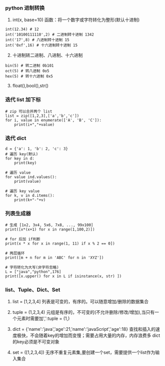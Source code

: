 ### python 进制转换

1. int(x, base=10) 函数：将一个数字或字符转化为整形(默认十进制)
```
int(12.34) # 12
int('10100111110',2) # 二进制转十进制 1342
int('17',8) # 八进制转十进制 15
int('0xf',16) # 十六进制转十进制 15
```

2. 十进制转二进制、八进制、十六进制
```
bin(5) # 转二进制 0b101
oct(5) # 转八进制 0o5
hex(5) # 转十六进制 0x5
```

3. float(),bool(),str()

### 迭代 list 加下标
```
# zip 可以合并两个 list
list = zip([1,2,3],['a','b','c'])
for i, value in enumerate(['A', 'B', 'C']):
	print(i+","+value)
```

### 迭代 dict
```
d = {'a': 1, 'b': 2, 'c': 3}
# 遍历 key(默认)
for key in d:
	print(key)
	
# 遍历 value
for value ind.values():
	print(value)
	
# 遍历 key value
for k, v in d.items():
	print(k+"-"+v)
```

### 列表生成器
```
# 生成 [1x2, 3x4, 5x6, 7x8, ..., 99x100]
print([x*(x+1) for x in range(1,100,2)])

# for 后加 if判断
print(x * x for x in range(1, 11) if x % 2 == 0])

# 两层循环
print([m + n for m in 'ABC' for n in 'XYZ'])

# 字符转化为大写(非字符忽略)
L = ["java","python",176]
print([x.upper() for x in L if isinstance(x, str) ])
```

### list、Tuple、Dict、Set
1. list = [1,2,3,4]
列表是可变的，有序的。可以随意增加/删除的数据集合

2. tuple = (1,2,3,4)
元组是有序的，不可变的(不允许删除/修改/增加),当只有一个元素时需要加',':tuple = (1,)

3. dict = {'name':'java','age':21,'name':'javaScript','age':18}
查找和插入的速度极快，不会随着key的增加而变慢；需要占用大量的内存，内存浪费多
dict的key必须是不可变对象

4. set = ([1,2,3,4])
无序不重复元素集,要创建一个set，需要提供一个list作为输入集合